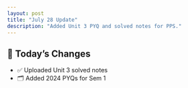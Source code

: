 ```yaml
---
layout: post
title: "July 28 Update"
description: "Added Unit 3 PYQ and solved notes for PPS."
---
```

## 📢 Today’s Changes

- ✅ Uploaded Unit 3 solved notes
- 🗂 Added 2024 PYQs for Sem 1
